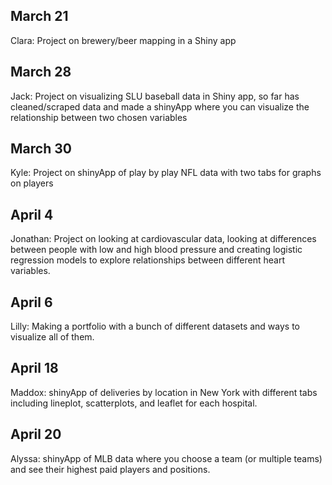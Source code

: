 ## March 21

Clara: Project on brewery/beer mapping in a Shiny app
  
## March 28

Jack: Project on visualizing SLU baseball data in Shiny app, so far has cleaned/scraped data and made a shinyApp where you can visualize the relationship between two chosen variables


## March 30

Kyle: Project on shinyApp of play by play NFL data with two tabs for graphs on players

## April 4

Jonathan: Project on looking at cardiovascular data, looking at differences between people with low and high blood pressure and creating logistic regression models to explore relationships between different heart variables.

## April 6

Lilly: Making a portfolio with a bunch of different datasets and ways to visualize all of them.

## April 18

Maddox: shinyApp of deliveries by location in New York with different tabs including lineplot, scatterplots, and leaflet for each hospital.

## April 20

Alyssa: shinyApp of MLB data where you choose a team (or multiple teams) and see their highest paid players and positions.



